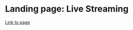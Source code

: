 # Landing page: Live Streaming

[Link to page](https://yaroslav-lazovski.github.io/live_streaming/)
